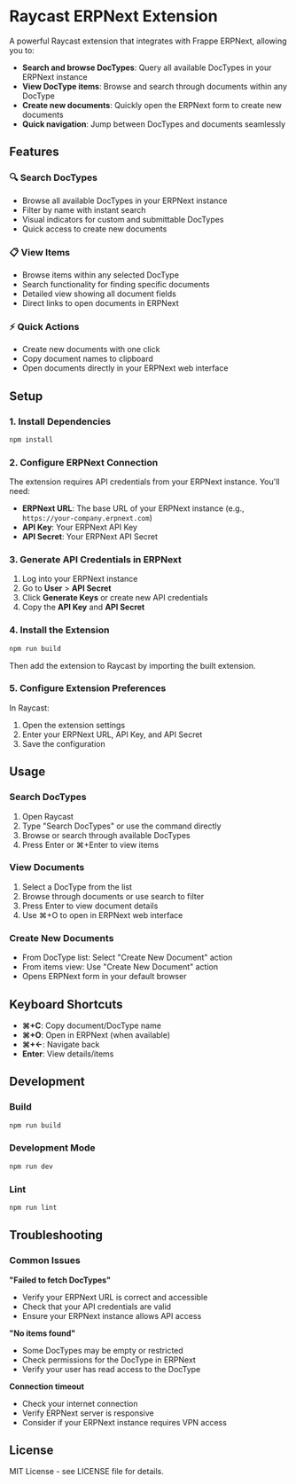 # Raycast ERPNext Extension

A powerful Raycast extension that integrates with Frappe ERPNext, allowing you to:

- **Search and browse DocTypes**: Query all available DocTypes in your ERPNext instance
- **View DocType items**: Browse and search through documents within any DocType  
- **Create new documents**: Quickly open the ERPNext form to create new documents
- **Quick navigation**: Jump between DocTypes and documents seamlessly

## Features

### 🔍 Search DocTypes
- Browse all available DocTypes in your ERPNext instance
- Filter by name with instant search
- Visual indicators for custom and submittable DocTypes
- Quick access to create new documents

### 📋 View Items
- Browse items within any selected DocType
- Search functionality for finding specific documents
- Detailed view showing all document fields
- Direct links to open documents in ERPNext

### ⚡ Quick Actions
- Create new documents with one click
- Copy document names to clipboard
- Open documents directly in your ERPNext web interface

## Setup

### 1. Install Dependencies
```bash
npm install
```

### 2. Configure ERPNext Connection
The extension requires API credentials from your ERPNext instance. You'll need:

- **ERPNext URL**: The base URL of your ERPNext instance (e.g., `https://your-company.erpnext.com`)
- **API Key**: Your ERPNext API Key
- **API Secret**: Your ERPNext API Secret

### 3. Generate API Credentials in ERPNext

1. Log into your ERPNext instance
2. Go to **User** > **API Secret** 
3. Click **Generate Keys** or create new API credentials
4. Copy the **API Key** and **API Secret**

### 4. Install the Extension
```bash
npm run build
```

Then add the extension to Raycast by importing the built extension.

### 5. Configure Extension Preferences
In Raycast:
1. Open the extension settings
2. Enter your ERPNext URL, API Key, and API Secret
3. Save the configuration

## Usage

### Search DocTypes
1. Open Raycast
2. Type "Search DocTypes" or use the command directly
3. Browse or search through available DocTypes
4. Press Enter or ⌘+Enter to view items

### View Documents
1. Select a DocType from the list
2. Browse through documents or use search to filter
3. Press Enter to view document details
4. Use ⌘+O to open in ERPNext web interface

### Create New Documents
- From DocType list: Select "Create New Document" action
- From items view: Use "Create New Document" action
- Opens ERPNext form in your default browser

## Keyboard Shortcuts

- **⌘+C**: Copy document/DocType name
- **⌘+O**: Open in ERPNext (when available)
- **⌘+←**: Navigate back
- **Enter**: View details/items

## Development

### Build
```bash
npm run build
```

### Development Mode
```bash
npm run dev
```

### Lint
```bash
npm run lint
```

## Troubleshooting

### Common Issues

**"Failed to fetch DocTypes"**
- Verify your ERPNext URL is correct and accessible
- Check that your API credentials are valid
- Ensure your ERPNext instance allows API access

**"No items found"**
- Some DocTypes may be empty or restricted
- Check permissions for the DocType in ERPNext
- Verify your user has read access to the DocType

**Connection timeout**
- Check your internet connection
- Verify ERPNext server is responsive
- Consider if your ERPNext instance requires VPN access

## License

MIT License - see LICENSE file for details.